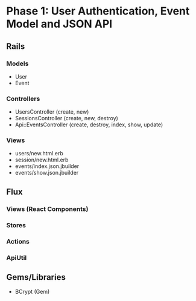 # Phase 1: User Authentication, Event Model and JSON API

## Rails
### Models
* User
* Event

### Controllers
* UsersController (create, new)
* SessionsController (create, new, destroy)
* Api::EventsController (create, destroy, index, show, update)

### Views
* users/new.html.erb
* session/new.html.erb
* events/index.json.jbuilder
* events/show.json.jbuilder

## Flux
### Views (React Components)

### Stores

### Actions

### ApiUtil

## Gems/Libraries
* BCrypt (Gem)
